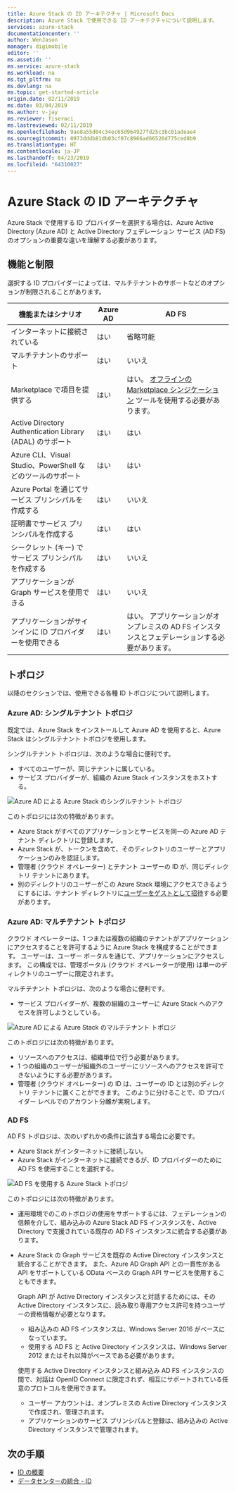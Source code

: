 ```yaml
---
title: Azure Stack の ID アーキテクチャ | Microsoft Docs
description: Azure Stack で使用できる ID アーキテクチャについて説明します。
services: azure-stack
documentationcenter: ''
author: WenJason
manager: digimobile
editor: ''
ms.assetid: ''
ms.service: azure-stack
ms.workload: na
ms.tgt_pltfrm: na
ms.devlang: na
ms.topic: get-started-article
origin.date: 02/11/2019
ms.date: 03/04/2019
ms.author: v-jay
ms.reviewer: fiseraci
ms.lastreviewed: 02/11/2019
ms.openlocfilehash: 9ae8a55d04c34ec65d964927fd25c3bc01adeae4
ms.sourcegitcommit: 0973dddb81db03cf07c8966ad66526d775ced8b9
ms.translationtype: HT
ms.contentlocale: ja-JP
ms.lasthandoff: 04/23/2019
ms.locfileid: "64310027"
---
```

# <a name="identity-architecture-for-azure-stack"></a>Azure Stack の ID アーキテクチャ

Azure Stack で使用する ID プロバイダーを選択する場合は、Azure Active Directory (Azure AD) と Active Directory フェデレーション サービス (AD FS) のオプションの重要な違いを理解する必要があります。

## <a name="capabilities-and-limitations"></a>機能と制限 
選択する ID プロバイダーによっては、マルチテナントのサポートなどのオプションが制限されることがあります。 

  

|機能またはシナリオ        |Azure AD  |AD FS  |
|------------------------------|----------|-------|
|インターネットに接続されている     |はい       |省略可能|
|マルチテナントのサポート     |はい       |いいえ       |
|Marketplace で項目を提供する |はい       |はい。 [オフラインの Marketplace シンジケーション](azure-stack-download-azure-marketplace-item.md#disconnected-or-a-partially-connected-scenario) ツールを使用する必要があります。|
|Active Directory Authentication Library (ADAL) のサポート |はい |はい|
|Azure CLI、Visual Studio、PowerShell などのツールのサポート  |はい |はい|
|Azure Portal を通じてサービス プリンシパルを作成する     |はい |いいえ |
|証明書でサービス プリンシパルを作成する      |はい |はい|
|シークレット (キー) でサービス プリンシパルを作成する    |はい |いいえ |
|アプリケーションが Graph サービスを使用できる           |はい |いいえ |
|アプリケーションがサインインに ID プロバイダーを使用できる |はい |はい。 アプリケーションがオンプレミスの AD FS インスタンスとフェデレーションする必要があります。 |

## <a name="topologies"></a>トポロジ
以降のセクションでは、使用できる各種 ID トポロジについて説明します。

### <a name="azure-ad-single-tenant-topology"></a>Azure AD: シングルテナント トポロジ 
既定では、Azure Stack をインストールして Azure AD を使用すると、Azure Stack はシングルテナント トポロジを使用します。 

シングルテナント トポロジは、次のような場合に便利です。
- すべてのユーザーが、同じテナントに属している。
- サービス プロバイダーが、組織の Azure Stack インスタンスをホストする。 

![Azure AD による Azure Stack のシングルテナント トポロジ](media/azure-stack-identity-architecture/single-tenant.png)

このトポロジには次の特徴があります。
- Azure Stack がすべてのアプリケーションとサービスを同一の Azure AD テナント ディレクトリに登録します。 
- Azure Stack が、トークンを含めて、そのディレクトリのユーザーとアプリケーションのみを認証します。 
- 管理者 (クラウド オペレーター) とテナント ユーザーの ID が、同じディレクトリ テナントにあります。 
- 別のディレクトリのユーザーがこの Azure Stack 環境にアクセスできるようにするには、テナント ディレクトリに[ユーザーをゲストとして招待](azure-stack-identity-overview.md#guest-users)する必要があります。 

### <a name="azure-ad-multi-tenant-topology"></a>Azure AD: マルチテナント トポロジ
クラウド オペレーターは、1 つまたは複数の組織のテナントがアプリケーションにアクセスすることを許可するように Azure Stack を構成することができます。 ユーザーは、ユーザー ポータルを通じて、アプリケーションにアクセスします。 この構成では、管理ポータル (クラウド オペレーターが使用) は単一のディレクトリのユーザーに限定されます。 

マルチテナント トポロジは、次のような場合に便利です。
- サービス プロバイダーが、複数の組織のユーザーに Azure Stack へのアクセスを許可しようとしている。

![Azure AD による Azure Stack のマルチテナント トポロジ](media/azure-stack-identity-architecture/multi-tenant.png)

このトポロジには次の特徴があります。
- リソースへのアクセスは、組織単位で行う必要があります。 
- 1 つの組織のユーザーが組織外のユーザーにリソースへのアクセスを許可できないようにする必要があります。 
- 管理者 (クラウド オペレーター) の ID は、ユーザーの ID とは別のディレクトリ テナントに置くことができます。 このように分けることで、ID プロバイダー レベルでのアカウント分離が実現します。 
 
### <a name="ad-fs"></a>AD FS  
AD FS トポロジは、次のいずれかの条件に該当する場合に必要です。
- Azure Stack がインターネットに接続しない。
- Azure Stack がインターネットに接続できるが、ID プロバイダーのために AD FS を使用することを選択する。
  
![AD FS を使用する Azure Stack トポロジ](media/azure-stack-identity-architecture/adfs.png)

このトポロジには次の特徴があります。
- 運用環境でのこのトポロジの使用をサポートするには、フェデレーションの信頼を介して、組み込みの Azure Stack AD FS インスタンスを、Active Directory で支援されている既存の AD FS インスタンスに統合する必要があります。 
- Azure Stack の Graph サービスを既存の Active Directory インスタンスと統合することができます。 また、Azure AD Graph API との一貫性がある API をサポートしている OData ベースの Graph API サービスを使用することもできます。 

  Graph API が Active Directory インスタンスと対話するためには、その Active Directory インスタンスに、読み取り専用アクセス許可を持つユーザーの資格情報が必要となります。 
  - 組み込みの AD FS インスタンスは、Windows Server 2016 がベースになっています。 
  - 使用する AD FS と Active Directory インスタンスは、Windows Server 2012 またはそれ以降がベースである必要があります。 
  
  使用する Active Directory インスタンスと組み込み AD FS インスタンスの間で、対話は OpenID Connect に限定されず、相互にサポートされている任意のプロトコルを使用できます。 
  - ユーザー アカウントは、オンプレミスの Active Directory インスタンスで作成され、管理されます。
  - アプリケーションのサービス プリンシパルと登録は、組み込みの Active Directory インスタンスで管理されます。



## <a name="next-steps"></a>次の手順
- [ID の概要](azure-stack-identity-overview.md)   
- [データセンターの統合 - ID](azure-stack-integrate-identity.md)
<!-- Update_Description: link update -->